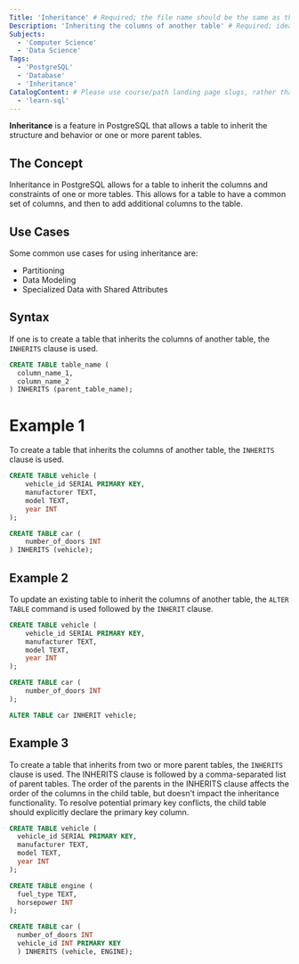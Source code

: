 ```yaml
---
Title: 'Inheritance' # Required; the file name should be the same as the title, but lowercase, with dashes instead of spaces, and all punctuation removed
Description: 'Inheriting the columns of another table' # Required; ideally under 150 characters and starts with a noun (used in search engine results and content previews)
Subjects:
  - 'Computer Science'
  - 'Data Science'
Tags: 
  - 'PostgreSQL'
  - 'Database'
  - 'Inheritance'
CatalogContent: # Please use course/path landing page slugs, rather than linking to individual content items. If listing multiple items, please put the most relevant one first
  - 'learn-sql'
---
```

  
**Inheritance** is a feature in PostgreSQL that allows a table to inherit the structure and behavior or one or more parent tables.

## The Concept
Inheritance in PostgreSQL allows for a table to inherit the columns and constraints of one or more tables. This allows for a table to have a common set of columns, and then to add additional columns to the table.

## Use Cases
Some common use cases for using inheritance are:
- Partitioning
- Data Modeling
- Specialized Data with Shared Attributes

## Syntax
If one is to create a table that inherits the columns of another table, the `INHERITS` clause is used.

```sql
CREATE TABLE table_name (
  column_name_1,
  column_name_2
) INHERITS (parent_table_name);
```

# Example 1
To create a table that inherits the columns of another table, the `INHERITS` clause is used. 

```sql
CREATE TABLE vehicle (
    vehicle_id SERIAL PRIMARY KEY,
    manufacturer TEXT,
    model TEXT,
    year INT
);

CREATE TABLE car (
    number_of_doors INT
) INHERITS (vehicle);

```


## Example 2
To update an existing table to inherit the columns of another table, the `ALTER TABLE` command is used followed by the `INHERIT` clause.


```sql
CREATE TABLE vehicle (
    vehicle_id SERIAL PRIMARY KEY,
    manufacturer TEXT,
    model TEXT,
    year INT
);

CREATE TABLE car (
    number_of_doors INT
);

ALTER TABLE car INHERIT vehicle;
```

## Example 3
To create a table that inherits from two or more parent tables, the `INHERITS` clause is used. The INHERITS clause is followed by a comma-separated list of parent tables. The order of the parents in the INHERITS clause affects the order of the columns in the child table, but doesn't impact the inheritance functionality. To resolve potential primary key conflicts, the child table should explicitly declare the primary key column.

```sql
CREATE TABLE vehicle (
  vehicle_id SERIAL PRIMARY KEY,
  manufacturer TEXT,
  model TEXT,
  year INT
);

CREATE TABLE engine (
  fuel_type TEXT,
  horsepower INT
);

CREATE TABLE car (
  number_of_doors INT
  vehicle_id INT PRIMARY KEY
  ) INHERITS (vehicle, ENGINE);
```
